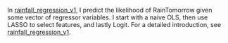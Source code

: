 In [rainfall_regression_v1](https://github.com/tyrneh/Regression-Projects-in-Python/blob/main/rainfall_regression_v1.ipynb), I predict the likelihood of RainTomorrow given some vector of regressor variables. I start with a naive OLS, then use LASSO to select features, and lastly Logit. For a detailed introduction, see [rainfall_regression_v1](https://github.com/tyrneh/Regression-Projects-in-Python/blob/main/rainfall_regression_v1.ipynb).
